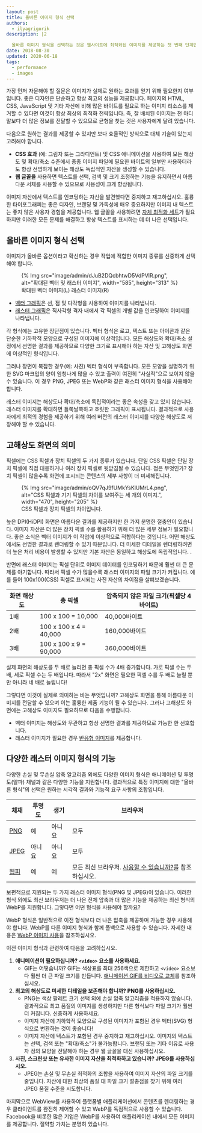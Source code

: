 ```yaml
---
layout: post
title: 올바른 이미지 형식 선택
authors:
  - ilyagrigorik
description: |2

  올바른 이미지 형식을 선택하는 것은 웹사이트에 최적화된 이미지를 제공하는 첫 번째 단계입니다. 이 게시물은 올바른 선택을 하는 데 도움이 됩니다.
date: 2018-08-30
updated: 2020-06-18
tags:
  - performance
  - images
---
```


가장 먼저 자문해야 할 질문은 이미지가 실제로 원하는 효과를 얻기 위해 필요한지 여부입니다. 좋은 디자인은 단순하고 항상 최고의 성능을 제공합니다. 페이지의 HTML, CSS, JavaScript 및 기타 자산에 비해 많은 바이트를 필요로 하는 이미지 리소스를 제거할 수 있다면 이것이 항상 최상의 최적화 전략입니다. 즉, 잘 배치된 이미지는 천 마디 말보다 더 많은 정보를 전달할 수 있으므로 균형을 찾는 것은 사용자에게 달려 있습니다.

다음으로 원하는 결과를 제공할 수 있지만 보다 효율적인 방식으로 대체 기술이 있는지 고려해야 합니다.

- **CSS 효과** (예: 그림자 또는 그라디언트) 및 CSS 애니메이션을 사용하여 모든 해상도 및 확대/축소 수준에서 종종 이미지 파일에 필요한 바이트의 일부만 사용하더라도 항상 선명하게 보이는 해상도 독립적인 자산을 생성할 수 있습니다.
- **웹 글꼴을** 사용하면 텍스트를 선택, 검색 및 크기 조정하는 기능을 유지하면서 아름다운 서체를 사용할 수 있으므로 사용성이 크게 향상됩니다.

이미지 자산에서 텍스트를 인코딩하는 자신을 발견했다면 중지하고 재고하십시오. 훌륭한 타이포그래피는 좋은 디자인, 브랜딩 및 가독성에 매우 중요하지만 이미지 내 텍스트는 좋지 않은 사용자 경험을 제공합니다. 웹 글꼴을 사용하려면 [자체 최적화 세트](https://www.igvita.com/2014/01/31/optimizing-web-font-rendering-performance/)가 필요하지만 이러한 모든 문제를 해결하고 항상 텍스트를 표시하는 데 더 나은 선택입니다.

## 올바른 이미지 형식 선택

이미지가 올바른 옵션이라고 확신하는 경우 작업에 적합한 이미지 종류를 신중하게 선택해야 합니다.

<figure class="w-figure">{% Img src="image/admin/dJuB2DQcbhtwD5VdPVlR.png", alt="확대된 벡터 및 래스터 이미지", width="585", height="313" %} <figcaption>확대된 벡터 이미지(L) 래스터 이미지(R)</figcaption></figure>

- [벡터 그래픽](https://en.wikipedia.org/wiki/Vector_graphics)은 선, 점 및 다각형을 사용하여 이미지를 나타냅니다.
- [래스터 그래픽](https://en.wikipedia.org/wiki/Raster_graphics)은 직사각형 격자 내에서 각 픽셀의 개별 값을 인코딩하여 이미지를 나타냅니다.

각 형식에는 고유한 장단점이 있습니다. 벡터 형식은 로고, 텍스트 또는 아이콘과 같은 단순한 기하학적 모양으로 구성된 이미지에 이상적입니다. 모든 해상도와 확대/축소 설정에서 선명한 결과를 제공하므로 다양한 크기로 표시해야 하는 자산 및 고해상도 화면에 이상적인 형식입니다.

그러나 장면이 복잡한 경우(예: 사진) 벡터 형식이 부족합니다. 모든 모양을 설명하기 위한 SVG 마크업의 양이 엄청나게 많을 수 있고 출력이 여전히 "사실적"으로 보이지 않을 수 있습니다. 이 경우 PNG, JPEG 또는 WebP와 같은 래스터 이미지 형식을 사용해야 합니다.

래스터 이미지는 해상도나 확대/축소에 독립적이라는 좋은 속성을 갖고 있지 않습니다. 래스터 이미지를 확대하면 들쭉날쭉하고 흐릿한 그래픽이 표시됩니다. 결과적으로 사용자에게 최적의 경험을 제공하기 위해 여러 버전의 래스터 이미지를 다양한 해상도로 저장해야 할 수 있습니다.

## 고해상도 화면의 의미

픽셀에는 CSS 픽셀과 장치 픽셀의 두 가지 종류가 있습니다. 단일 CSS 픽셀은 단일 장치 픽셀에 직접 대응하거나 여러 장치 픽셀로 뒷받침될 수 있습니다. 점은 무엇인가? 장치 픽셀이 많을수록 화면에 표시되는 콘텐츠의 세부 사항이 더 미세해집니다.

<figure class="w-figure">{% Img src="image/admin/oQV7qJ9fUMkYsKlUMrL4.png", alt="CSS 픽셀과 기기 픽셀의 차이를 보여주는 세 개의 이미지.", width="470", height="205" %}<figcaption class="w-figcaption"> CSS 픽셀과 장치 픽셀의 차이입니다.</figcaption></figure>

높은 DPI(HiDPI) 화면은 아름다운 결과를 제공하지만 한 가지 분명한 절충안이 있습니다. 이미지 자산은 더 많은 장치 픽셀 수를 활용하기 위해 더 많은 세부 정보가 필요합니다. 좋은 소식은 벡터 이미지가 이 작업에 이상적으로 적합하다는 것입니다. 어떤 해상도에서도 선명한 결과로 렌더링할 수 있기 때문입니다. 더 미세한 디테일을 렌더링하려면 더 높은 처리 비용이 발생할 수 있지만 기본 자산은 동일하고 해상도에 독립적입니다. .

반면에 래스터 이미지는 픽셀 단위로 이미지 데이터를 인코딩하기 때문에 훨씬 더 큰 문제를 야기합니다. 따라서 픽셀 수가 많을수록 래스터 이미지의 파일 크기가 커집니다. 예를 들어 100x100(CSS) 픽셀로 표시되는 사진 자산의 차이점을 살펴보겠습니다.

<div class="w-table-wrapper"><table>
<thead>
  <tr>
    <th>화면 해상도</th>
    <th>총 픽셀</th>
    <th>압축되지 않은 파일 크기(픽셀당 4바이트)</th>
  </tr>
</thead>
<tbody>
<tr>
  <td data-th="resolution">1배</td>
  <td data-th="total pixels">100 x 100 = 10,000</td>
  <td data-th="filesize">40,000바이트</td>
</tr>
<tr>
  <td data-th="resolution">2배</td>
  <td data-th="total pixels">100 x 100 x 4 = 40,000</td>
  <td data-th="filesize">160,000바이트</td>
</tr>
<tr>
  <td data-th="resolution">3배</td>
  <td data-th="total pixels">100 x 100 x 9 = 90,000</td>
  <td data-th="filesize">360,000바이트</td>
</tr>
</tbody>
</table></div>

실제 화면의 해상도를 두 배로 늘리면 총 픽셀 수가 4배 증가합니다. 가로 픽셀 수는 두 배, 세로 픽셀 수는 두 배입니다. 따라서 "2x" 화면은 필요한 픽셀 수를 두 배로 늘릴 뿐만 아니라 네 배로 늘립니다!

그렇다면 이것이 실제로 의미하는 바는 무엇입니까? 고해상도 화면을 통해 아름다운 이미지를 전달할 수 있으며 이는 훌륭한 제품 기능이 될 수 있습니다. 그러나 고해상도 화면에는 고해상도 이미지도 필요하므로 다음을 수행합니다.

- 벡터 이미지는 해상도와 무관하고 항상 선명한 결과를 제공하므로 가능한 한 선호합니다.
- 래스터 이미지가 필요한 경우 [반응형 이미지](/serve-responsive-images/)를 제공합니다.

## 다양한 래스터 이미지 형식의 기능

다양한 손실 및 무손실 압축 알고리즘 외에도 다양한 이미지 형식은 애니메이션 및 투명도(알파) 채널과 같은 다양한 기능을 지원합니다. 결과적으로 특정 이미지에 대한 "올바른 형식"의 선택은 원하는 시각적 결과와 기능적 요구 사항의 조합입니다.

<div class="w-table-wrapper"><table>
<thead>
  <tr>
    <th>체재</th>
    <th>투명도</th>
    <th>생기</th>
    <th>브라우저</th>
  </tr>
</thead>
<tbody>
<tr>
  <td data-th="format"><a href="http://en.wikipedia.org/wiki/Portable_Network_Graphics">PNG</a></td>
  <td data-th="transparency">예</td>
  <td data-th="animation">아니요</td>
  <td data-th="browser">모두</td>
</tr>
<tr>
  <td data-th="format"><a href="http://en.wikipedia.org/wiki/JPEG">JPEG</a></td>
  <td data-th="transparency">아니요</td>
  <td data-th="animation">아니요</td>
  <td data-th="browser">모두</td>
</tr>
<tr>
  <td data-th="format"><a href="http://en.wikipedia.org/wiki/WebP">웹피</a></td>
  <td data-th="transparency">예</td>
  <td data-th="animation">예</td>
  <td data-th="browser">모든 최신 브라우저. <a href="https://caniuse.com/#feat=webp">사용할 수 있습니까?</a>를 참조하십시오.</td>
</tr>
</tbody>
</table></div>

보편적으로 지원되는 두 가지 래스터 이미지 형식(PNG 및 JPEG)이 있습니다. 이러한 형식 외에도 최신 브라우저는 더 나은 전체 압축과 더 많은 기능을 제공하는 최신 형식의 WebP를 지원합니다. 그렇다면 어떤 형식을 사용해야 할까요?

WebP 형식은 일반적으로 이전 형식보다 더 나은 압축을 제공하며 가능한 경우 사용해야 합니다. WebP를 다른 이미지 형식과 함께 폴백으로 사용할 수 있습니다. 자세한 내용은 [WebP 이미지 사용](/serve-images-webp/)을 참조하십시오.

이전 이미지 형식과 관련하여 다음을 고려하십시오.

1. **애니메이션이 필요하십니까? `<video>` 요소를 사용하세요.**
    - GIF는 어떻습니까? GIF는 색상표를 최대 256색으로 제한하고 `<video>` 요소보다 훨씬 더 큰 파일 크기를 만듭니다. [애니메이션 GIF를 비디오로 교체](/replace-gifs-with-videos/)를 참조하십시오.
2. **최고의 해상도로 미세한 디테일을 보존해야 합니까? PNG를 사용하십시오.**
    - PNG는 색상 팔레트 크기 선택 외에 손실 압축 알고리즘을 적용하지 않습니다. 결과적으로 최고 품질의 이미지를 생성하지만 다른 형식보다 파일 크기가 훨씬 더 커집니다. 신중하게 사용하세요.
    - 이미지 자산에 기하학적 모양으로 구성된 이미지가 포함된 경우 벡터(SVG) 형식으로 변환하는 것이 좋습니다!
    - 이미지 자산에 텍스트가 포함된 경우 중지하고 재고하십시오. 이미지의 텍스트는 선택, 검색 또는 "확대/축소"가 불가능합니다. 브랜딩 또는 기타 이유로 사용자 정의 모양을 전달해야 하는 경우 웹 글꼴을 대신 사용하십시오.
3. **사진, 스크린샷 또는 유사한 이미지 자산을 최적화하고 있습니까? JPEG를 사용하십시오.**
    - JPEG는 손실 및 무손실 최적화의 조합을 사용하여 이미지 자산의 파일 크기를 줄입니다. 자산에 대한 최상의 품질 대 파일 크기 절충점을 찾기 위해 여러 JPEG 품질 수준을 시도합니다.

마지막으로 WebView를 사용하여 플랫폼별 애플리케이션에서 콘텐츠를 렌더링하는 경우 클라이언트를 완전히 제어할 수 있고 WebP를 독점적으로 사용할 수 있습니다. Facebook을 비롯한 많은 기업은 WebP를 사용하여 애플리케이션 내에서 모든 이미지를 제공합니다. 절약할 가치는 분명히 있습니다.
